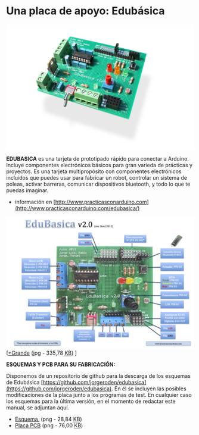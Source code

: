
# Una placa de apoyo: Edubásica

![](img/edubasica01.jpg)

**EDUBASICA** es una tarjeta de prototipado rápido para conectar a Arduino. Incluye componentes electrónicos básicos para gran varieda de prácticas y proyectos. Es una tarjeta multipropósito con componentes electrónicos incluidos que puedes usar para fabricar un robot, controlar un sistema de poleas, activar barreras, comunicar dispositivos bluetooth, y todo lo que te puedas imaginar.

+ información en [http://www.practicasconarduino.com](http://www.practicasconarduino.com/edubasica/)

![](img/EdubasicaQuickStartGuide-2.png)
[[+Grande](tarjeta.jpg) (jpg - 335,78 <abbr title="KiloBytes" lang="en">KB</abbr>) ]


**ESQUEMAS Y PCB PARA SU FABRICACIÓN:**

Disponemos de un repositorio de github para la descarga de los esquemas de Edubásica [https://github.com/jorgeroden/edubasica](https://github.com/jorgeroden/edubasica). En él se incluyen las posibles modificaciones de la placa junto a los programas de test. En cualquier caso los esquemas para la última versión, en el momento de redactar este manual, se adjuntan aquí.

- [Esquema ](ESQUEMA.png) (png - 28,84 <abbr title="KiloBytes" lang="en">KB</abbr>)
- [Placa PCB](PCB.png) (png - 76,00 <abbr title="KiloBytes" lang="en">KB</abbr>)



